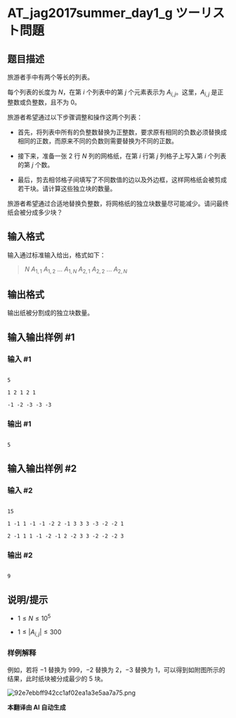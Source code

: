# AT_jag2017summer_day1_g ツーリスト問題

## 题目描述

旅游者手中有两个等长的列表。

每个列表的长度为 $N$，在第 $i$ 个列表中的第 $j$ 个元素表示为 $A_{i,j}$。这里，$A_{i,j}$ 是正整数或负整数，且不为 $0$。

旅游者希望通过以下步骤调整和操作这两个列表：

- 首先，将列表中所有的负整数替换为正整数，要求原有相同的负数必须替换成相同的正数，而原来不同的负数则需要替换为不同的正数。
- 接下来，准备一张 2 行 $N$ 列的网格纸，在第 $i$ 行第 $j$ 列格子上写入第 $i$ 个列表的第 $j$ 个数。
- 最后，剪去相邻格子间填写了不同数值的边以及外边框，这样网格纸会被剪成若干块。请计算这些独立块的数量。

旅游者希望通过合适地替换负整数，将网格纸的独立块数量尽可能减少。请问最终纸会被分成多少块？

## 输入格式

输入通过标准输入给出，格式如下：

> $N$ $A_{1,1}$ $A_{1,2}$ $...$ $A_{1,N}$ $A_{2,1}$ $A_{2,2}$ $...$ $A_{2,N}$

## 输出格式

输出纸被分割成的独立块数量。

## 输入输出样例 #1

### 输入 #1

```
5
1 2 1 2 1
-1 -2 -3 -3 -3
```

### 输出 #1

```
5
```

## 输入输出样例 #2

### 输入 #2

```
15
1 -1 1 -1 -1 -2 2 -1 3 3 3 -3 -2 -2 1
2 -1 1 1 -1 -2 -1 2 -2 3 3 -2 -2 -2 3
```

### 输出 #2

```
9
```

## 说明/提示

- $1 \le N \le 10^5$
- $1 \le |A_{i,j}| \le 300$

### 样例解释

例如，若将 $-1$ 替换为 $999$，$-2$ 替换为 $2$，$-3$ 替换为 $1$，可以得到如附图所示的结果，此时纸块被分成最少的 $5$ 块。  
![92e7ebbff942cc1af02ea1a3e5aa7a75.png](https://img.atcoder.jp/jag2017summer-day1/92e7ebbff942cc1af02ea1a3e5aa7a75.png)

 **本翻译由 AI 自动生成**